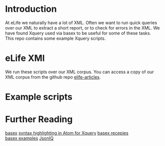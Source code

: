 
# Introduction

At eLife we naturally have a lot of XML. Often we want to run quick queries over our XML to
extract a short report, or to check for errors in the XML. We have found Xquery used via
basex to be useful for some of these tasks. This repo contains some example Xquery
scripts.

# eLife XMl

We run these scripts over our XML corpus. You can access a copy of our XML corpus
from the github repo [elife-articles](https://github.com/elifesciences/elife-articles).

# Example scripts


# Further Reading
[basex](http://basex.org)
[syntax highlighting in Atom for Xquery](https://atom.io/packages/language-jsoniq)
[basex recepies](http://docs.basex.org/wiki/XQuery_Recipes)  
[basex examples](http://www.ffzg.unizg.hr/klafil/dokuwiki/doku.php/z:basex-adv)
[JsonIQ](http://jsoniq.org)
